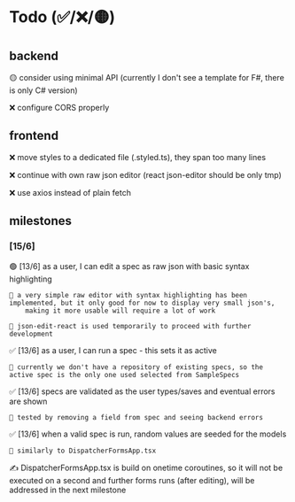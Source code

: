 ﻿# Todo (✅/❌/🟡)

## backend

🟡 consider using minimal API (currently I don't see a template for F#, there is only C# version)

❌ configure CORS properly

## frontend

❌ move styles to a dedicated file (.styled.ts), they span too many lines

❌ continue with own raw json editor (react json-editor should be only tmp)

❌ use axios instead of plain fetch

## milestones
### [15/6]

🟢 [13/6] as a user, I can edit a spec as raw json with basic syntax highlighting 

    💬 a very simple raw editor with syntax highlighting has been implemented, but it only good for now to display very small json's, 
        making it more usable will require a lot of work

    📌 json-edit-react is used temporarily to proceed with further development

✅ [13/6] as a user, I can run a spec - this sets it as active

    💬 currently we don't have a repository of existing specs, so the active spec is the only one used selected from SampleSpecs

✅ [13/6] specs are validated as the user types/saves and eventual errors are shown

    💬 tested by removing a field from spec and seeing backend errors

✅ [13/6] when a valid spec is run, random values are seeded for the models

    💬 similarly to DispatcherFormsApp.tsx

✍️ DispatcherFormsApp.tsx is build on onetime coroutines, so it will not be executed on a second and further forms runs (after editing),
   will be addressed in the next milestone
    